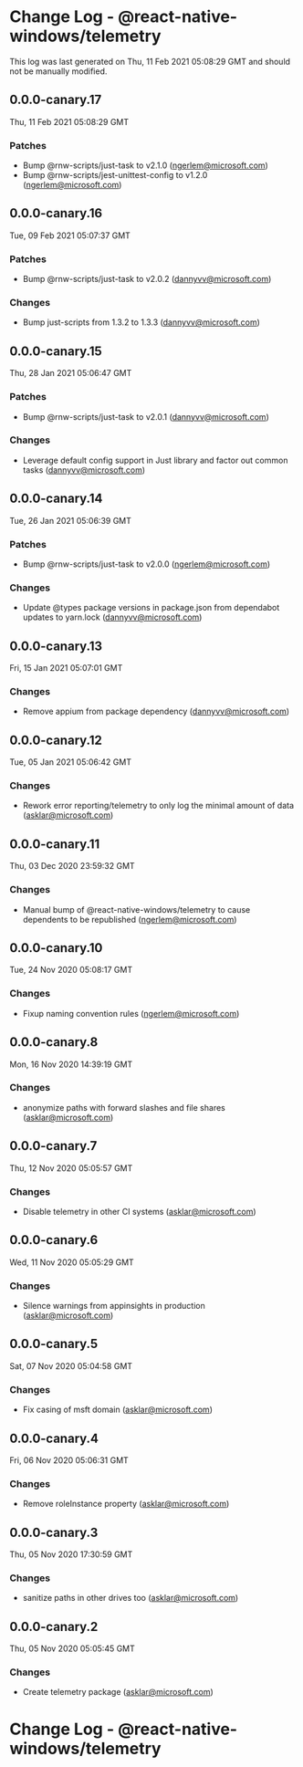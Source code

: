 # Change Log - @react-native-windows/telemetry

This log was last generated on Thu, 11 Feb 2021 05:08:29 GMT and should not be manually modified.

<!-- Start content -->

## 0.0.0-canary.17

Thu, 11 Feb 2021 05:08:29 GMT

### Patches

- Bump @rnw-scripts/just-task to v2.1.0 (ngerlem@microsoft.com)
- Bump @rnw-scripts/jest-unittest-config to v1.2.0 (ngerlem@microsoft.com)

## 0.0.0-canary.16

Tue, 09 Feb 2021 05:07:37 GMT

### Patches

- Bump @rnw-scripts/just-task to v2.0.2 (dannyvv@microsoft.com)

### Changes

- Bump just-scripts from 1.3.2 to 1.3.3 (dannyvv@microsoft.com)

## 0.0.0-canary.15

Thu, 28 Jan 2021 05:06:47 GMT

### Patches

- Bump @rnw-scripts/just-task to v2.0.1 (dannyvv@microsoft.com)

### Changes

- Leverage default config support in Just library and factor out common tasks (dannyvv@microsoft.com)

## 0.0.0-canary.14

Tue, 26 Jan 2021 05:06:39 GMT

### Patches

- Bump @rnw-scripts/just-task to v2.0.0 (ngerlem@microsoft.com)

### Changes

- Update @types package versions in package.json from dependabot updates to yarn.lock (dannyvv@microsoft.com)

## 0.0.0-canary.13

Fri, 15 Jan 2021 05:07:01 GMT

### Changes

- Remove appium from package dependency (dannyvv@microsoft.com)

## 0.0.0-canary.12

Tue, 05 Jan 2021 05:06:42 GMT

### Changes

- Rework error reporting/telemetry to only log the minimal amount of data (asklar@microsoft.com)

## 0.0.0-canary.11

Thu, 03 Dec 2020 23:59:32 GMT

### Changes

- Manual bump of @react-native-windows/telemetry to cause dependents to be republished (ngerlem@microsoft.com)

## 0.0.0-canary.10

Tue, 24 Nov 2020 05:08:17 GMT

### Changes

- Fixup naming convention rules (ngerlem@microsoft.com)

## 0.0.0-canary.8

Mon, 16 Nov 2020 14:39:19 GMT

### Changes

- anonymize paths with forward slashes and file shares (asklar@microsoft.com)

## 0.0.0-canary.7

Thu, 12 Nov 2020 05:05:57 GMT

### Changes

- Disable telemetry in other CI systems (asklar@microsoft.com)

## 0.0.0-canary.6

Wed, 11 Nov 2020 05:05:29 GMT

### Changes

- Silence warnings from appinsights in production (asklar@microsoft.com)

## 0.0.0-canary.5

Sat, 07 Nov 2020 05:04:58 GMT

### Changes

- Fix casing of msft domain (asklar@microsoft.com)

## 0.0.0-canary.4

Fri, 06 Nov 2020 05:06:31 GMT

### Changes

- Remove roleInstance property (asklar@microsoft.com)

## 0.0.0-canary.3

Thu, 05 Nov 2020 17:30:59 GMT

### Changes

- sanitize paths in other drives too (asklar@microsoft.com)

## 0.0.0-canary.2

Thu, 05 Nov 2020 05:05:45 GMT

### Changes

- Create telemetry package (asklar@microsoft.com)

# Change Log - @react-native-windows/telemetry
